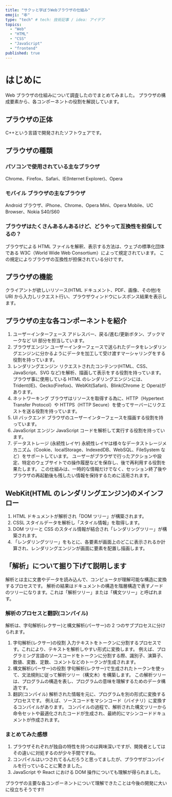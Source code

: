 ```yaml
---
title: "サクッと学ぼうWebブラウザの仕組み"
emoji: "🕸"
type: "tech" # tech: 技術記事 / idea: アイデア
topics:
  - "Web"
  - "HTML"
  - "CSS"
  - "JavaScript"
  - "frontend"
published: true
---
```


# はじめに

Web ブラウザの仕組みについて調査したのでまとめてみました。
プラウザの構成要素から、各コンポーネントの役割を解説しています。

## プラウザの正体

C++という言語で開発されたソフトウェアです。

## プラウザの種類

### パソコンで使用されている主なブラウザ

Chrome、Firefox、Safari、IE(Internet Explorer)、Opera

### モバイル ブラウザの主なブラウザ

Android ブラウザ、iPhone、Chrome、Opera Mini、Opera Mobile、UC Browser、Nokia S40/S60

### ブラウザはたくさんあるんあるけど、どうやって互換性を担保してるの？

ブラウザによる HTML ファイルを解釈、表示する方法は、ウェブの標準化団体である W3C（World Wide Web Consortium）によって規定されています。
この規定によりブラウザの互換性が担保されている分けです。

## プラウザの機能

クライアントが欲しいリソース(HTML ドキュメント、PDF、画像、その他)を URI から入力しリクエスト行い、プラウザウィンドウにレスポンス結果を表示します。

## プラウザの主な各コンポーネントを紹介

1. ユーザーインターフェース
   アドレスバー、戻る/進む/更新ボタン、ブックマークなど UI 部分を担当しています。
2. ブラウザエンジン
   ユーザーインターフェースで送られたデータをレンダリングエンジンに分かるようにデータを加工して受け渡すマーシャリングをする役割を持っています。
3. レンダリングエンジン
   リクエストされたコンテンツ(HTML、CSS、JavaScript、SVG など)を解析、描画して表示をする役割を持っています。
   プラウザ事に使用している HTML のレンダリングエンジンには、Trident(IE)、Gecko(Firefox)、WebKit(Safari)、Blink(Chrome と Opera)があります。
4. ネットワーキング
   ブラウザはリソースを取得する為に、HTTP（Hypertext Transfer Protocol）や HTTPS（HTTP Secure）を使ってサーバーにリクエストを送る役割を持っています。
5. UI バックエンド
   ブラウザのユーザーインターフェースを描画する役割を持っています。
6. JavaScript エンジン
   JavaScript コードを解析して実行する役割を持っています。
7. データストレージ (永続性レイヤ)
   永続性レイヤは様々なデータストレージメカニズム（Cookie、localStorage、IndexedDB、WebSQL、FileSystem など）をサポートしています。
   ユーザーがブラウザで行ったアクションや設定、特定のウェブサイトでの操作履歴などを保存し、後で再利用する役割を果たします。
   この仕組みは、一時的な情報だけでなく、セッション終了後やブラウザの再起動後も残したい情報を保持するために活用されます。

## WebKit(HTML のレンダリングエンジン)のメインフロー

1. HTML ドキュメントが解析され「DOM ツリー」が構築されます。
2. CSSL スタイルデータを解析し「スタイル情報」を取得します。
3. DOM ツリーと CSS のスタイル情報が結合され「レンダリングツリー」が構築されます。
4. 「レンダリングツリー」をもとに、各要素が画面上のどこに表示されるか計算され、レンダリングエンジンが画面に要素を配置し描画します。

## 「解析」について掘り下げて説明します

解析とは主に文書やデータを読み込んで、コンピュータが理解可能な構造に変換するプロセスです。
解析の結果はドキュメントの構造を階層構造で表すノードのツリーになります。これは「解析ツリー」または「構文ツリー」と呼ばれます。

### 解析のプロセスと翻訳(コンパイル)

解析は、字句解析(レクサー)と構文解析(パーサー)の 2 つのサブプロセスに分けられます。

1. 字句解析(レクサー)の役割
   入力テキストをトークンに分割するプロセスです。これにより、テキストを解析しやすい形式に変換します。
   例えば、プログラミング言語のソースコードをトークンに分割する際、識別子、演算子、数値、変数、定数、コメントなどのトークンが生成されます。
2. 構文解析(パーサー)の役割
   字句解析(レクサー)で生成されたトークンを使って、文法規則に従って解析ツリー（構文木）を構築します。
   この解析ツリーは、プログラムの構造を表し、プログラムの意味を理解するためのデータ構造です。
3. 翻訳(コンパイル)
   解析された情報を元に、プログラムを別の形式に変換するプロセスです。
   例えば、ソースコードをマシンコード（バイナリ）に変換するコンパイルがあります。
   コンパイルの過程で、解析された構文ツリーから命令セットや最適化されたコードが生成され、最終的にマシンコードドキュメントが作成されます。

### まとめてみた感想

1. プラウザそれぞれが独自の特性を持つのは興味深いですが、開発者としてはその違いに対処するのが少々手間ですね。
2. コンパイルはいつされてるんだろうと思ってましたが、プラウザがコンパイルを行っていることに驚きました。
3. JavaScript や React における DOM 操作についても理解が得られました。

プラウザの主要な各コンポーネントについて理解できたことは今後の開発に大いに役立ちそうです!!
